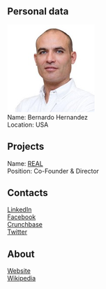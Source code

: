 ## Personal data
![bernardo hernandez photo](photo/bernardo_hernandez.jpg)  
Name:  Bernardo Hernandez  
Location: USA
## Projects 
Name: [REAL](../projects/real.md)  
Position: Co-Founder & Director
## Contacts
[LinkedIn](https://www.linkedin.com/in/bernardohernandez/)    
[Facebook](https://www.facebook.com/BernieHernie)  
[Crunchbase](https://www.crunchbase.com/person/bernardo-hernandez#/entity)  
[Twitter](https://twitter.com/BernieHernie)
## About
[Website](http://www.bernardohernandez.com/)  
[Wikipedia](https://en.wikipedia.org/wiki/Bernardo_Hern%C3%A1ndez_Gonz%C3%A1lez)
